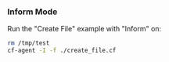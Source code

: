 ### Inform Mode

Run the "Create File" example with "Inform" on:

```bash
rm /tmp/test
cf-agent -I -f ./create_file.cf
```
